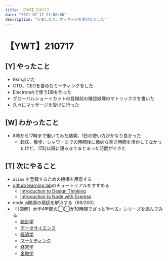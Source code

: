 ```yaml
---
title: 【YWT】210717
date: "2021-07-17 21:00:00"
description: "仕事したり、マッサージを受けたりした"
---
```


# 【YWT】210717

## [Y] やったこと

- 9km歩いた
- CTO、CEOを含めたミーティングをした
- Electron内で使うDBを作った
- グローバルショートカットの登録前の確認処理のマトリックスを書いた
- 久々にマッサージを受けに行った

## [W] わかったこと

- 8時から17時まで働いてみた結果、1日の使い方がかなり良かった
  - 起床、散歩、シャワーまでの時間後に微妙な空き時間を活かしてなかったけど、17時以降に寝るまでまとまった時間ができた


## [T] 次にやること

- `alias` を登録するための機構を用意する
- [github learning lab](https://lab.github.com/githubtraining)のチュートリアルをすすめる
  - [Introduction to Design Thinking](https://lab.github.com/githubtraining/introduction-to-design-thinking)
  - [Introduction to Node with Express](https://lab.github.com/everydeveloper/introduction-to-node-with-express)
- node.js関連の積読を解消する（69/200）
- 『［図解］大学4年間の◯◯が10時間でざっと学べる』シリーズを読んでみる
  - [統計学](https://www.amazon.co.jp/dp/B07PXB4NN9)
  - [データサイエンス](https://www.amazon.co.jp/dp/B07XNW3TQM)
  - [経済学](https://www.amazon.co.jp/dp/B01KNLFHH6)
  - [マーケティング](https://www.amazon.co.jp/dp/B07BNC2SV3)
  - [経営学](https://www.amazon.co.jp/dp/B071SKDF3L)
  - [金融学](https://www.amazon.co.jp/dp/B07BB6Z7FW)
